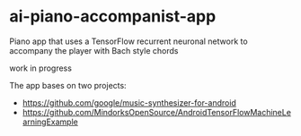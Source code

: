 # ai-piano-accompanist-app
Piano app that uses a TensorFlow recurrent neuronal network to accompany the player with Bach style chords

work in progress


The app bases on two projects:
- https://github.com/google/music-synthesizer-for-android
- https://github.com/MindorksOpenSource/AndroidTensorFlowMachineLearningExample
